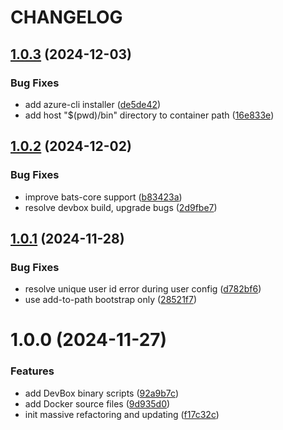 # CHANGELOG

## [1.0.3](https://github.com/seantrane/devbox/compare/v1.0.2...v1.0.3) (2024-12-03)


### Bug Fixes

* add azure-cli installer ([de5de42](https://github.com/seantrane/devbox/commit/de5de427aa64b69408bd60dbec5a69081c571aaa))
* add host "$(pwd)/bin" directory to container path ([16e833e](https://github.com/seantrane/devbox/commit/16e833eb6617881bc2cbf137e1042edccdf3cabc))

## [1.0.2](https://github.com/seantrane/devbox/compare/v1.0.1...v1.0.2) (2024-12-02)


### Bug Fixes

* improve bats-core support ([b83423a](https://github.com/seantrane/devbox/commit/b83423afa87b56c59442be706f51cb6f8884d434))
* resolve devbox build, upgrade bugs ([2d9fbe7](https://github.com/seantrane/devbox/commit/2d9fbe78c2fbd5c851bb977d4440a00b7708fa84))

## [1.0.1](https://github.com/seantrane/devbox/compare/v1.0.0...v1.0.1) (2024-11-28)


### Bug Fixes

* resolve unique user id error during user config ([d782bf6](https://github.com/seantrane/devbox/commit/d782bf646f16a58a6edeeba16f22a3f76b14dc9b))
* use add-to-path bootstrap only ([28521f7](https://github.com/seantrane/devbox/commit/28521f7f01995ee670f07a3dfff2fb128f79fd46))

# 1.0.0 (2024-11-27)


### Features

* add DevBox binary scripts ([92a9b7c](https://github.com/seantrane/devbox/commit/92a9b7cabd4abaf09605cd5f0727ff06b42d9284))
* add Docker source files ([9d935d0](https://github.com/seantrane/devbox/commit/9d935d0510b23df3466370633c7cf6465850126a))
* init massive refactoring and updating ([f17c32c](https://github.com/seantrane/devbox/commit/f17c32c84a126c8039633ef37f1bf60ab3874059))
